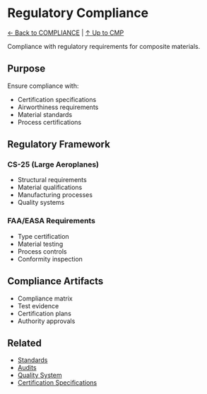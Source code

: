 # Regulatory Compliance

[← Back to COMPLIANCE](../README.md) | [↑ Up to CMP](../../README.md)

Compliance with regulatory requirements for composite materials.

## Purpose

Ensure compliance with:
- Certification specifications
- Airworthiness requirements
- Material standards
- Process certifications

## Regulatory Framework

### CS-25 (Large Aeroplanes)
- Structural requirements
- Material qualifications
- Manufacturing processes
- Quality systems

### FAA/EASA Requirements
- Type certification
- Material testing
- Process controls
- Conformity inspection

## Compliance Artifacts

- Compliance matrix
- Test evidence
- Certification plans
- Authority approvals

## Related

- [Standards](../STANDARDS/)
- [Audits](../AUDITS/)
- [Quality System](../../QUALITY/QMS/)
- [Certification Specifications](../../../../../../../../../../../../../../02-AIRCRAFT/DOMAIN_INTEGRATION/PRODUCTS/AMPEL360-AIR-T/MODELS/BWB-H2-Hy-E/VERSION/Q100/00-CONFIG/RULES.md)
